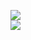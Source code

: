 [![](https://img.shields.io/badge/Made%20With-Github%20Spray-lightgrey.svg?style=for-the-badge&logo=github)](https://github.com/Annihil/github-spray#24675)  
[![](https://i.imgur.com/2DrTn0Z.gif)](https://github.com/Annihil/github-spray)